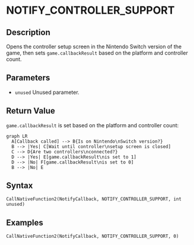 # NOTIFY_CONTROLLER_SUPPORT

## Description
Opens the controller setup screen in the Nintendo Switch version of the game, then sets `game.callbackResult` based on the platform and controller count.

## Parameters
- `unused`
Unused parameter.

## Return Value
`game.callbackResult` is set based on the platform and controller count:
``` mermaid
graph LR
  A[Callback called] --> B{Is on Nintendo\nSwitch version?}
  B --> |Yes| C[Wait until controller\nsetup screen is closed]
  C --> D{Are two controllers\nconnected?}
  D --> |Yes| E[game.callbackResult\nis set to 1]
  D --> |No| F[game.callbackResult\nis set to 0]
  B --> |No| E
```

## Syntax
```
CallNativeFunction2(NotifyCallback, NOTIFY_CONTROLLER_SUPPORT, int unused)
```

## Examples
```
CallNativeFunction2(NotifyCallback, NOTIFY_CONTROLLER_SUPPORT, 0)
```